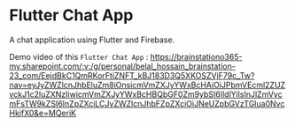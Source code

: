 # Flutter Chat App

A chat application using Flutter and Firebase.

Demo video of this `Flutter Chat App` : https://brainstationo365-my.sharepoint.com/:v:/g/personal/belal_hossain_brainstation-23_com/EejdBkC1QmRKorFtiZNFT_kBJ183D3Q5XKOSZVjF79c_Tw?nav=eyJyZWZlcnJhbEluZm8iOnsicmVmZXJyYWxBcHAiOiJPbmVEcml2ZUZvckJ1c2luZXNzIiwicmVmZXJyYWxBcHBQbGF0Zm9ybSI6IldlYiIsInJlZmVycmFsTW9kZSI6InZpZXciLCJyZWZlcnJhbFZpZXciOiJNeUZpbGVzTGlua0NvcHkifX0&e=MQeriK
